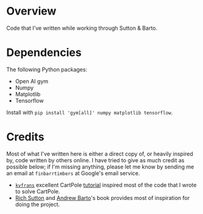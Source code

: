 # Overview

Code that I've written while working through Sutton & Barto.

# Dependencies

The following Python packages:

- Open AI gym
- Numpy
- Matplotlib
- Tensorflow

Install with `pip install 'gym[all]' numpy matplotlib tensorflow`.

# Credits

Most of what I've written here is either a direct copy of, or heavily inspired
by, code written by others online. I have tried to give as much credit as
possible below; if I'm missing anything, please let me know by sending me an email at
`finbarrtimbers` at Google's email service.

- [`kvfrans`](https://github.com/kvfrans) excellent CartPole
  [tutorial](http://kvfrans.com/simple-algoritms-for-solving-cartpole/) inspired
  most of the code that I wrote to solve CartPole.
- [Rich Sutton](http://incompleteideas.net/sutton/index.html) and
  [Andrew Barto](http://www-all.cs.umass.edu/~barto/)'s book provides most of
  inspiration for doing the project.
